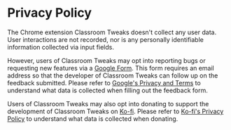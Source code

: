 # Privacy Policy
The Chrome extension Classroom Tweaks doesn't collect any user data. User interactions are not recorded, nor is any personally identifiable information collected via input fields. 

However, users of Classroom Tweaks may opt into reporting bugs or requesting new features via a [Google Form](https://docs.google.com/forms/d/e/1FAIpQLSc6i08Seb7Bcn4CMvtmoBXVAR39Oy3QI19gMT4wITD2FazuyQ/viewform?usp=sf_link). This form requires an email address so that the developer of Classroom Tweaks can follow up on the feedback submitted. Please refer to [Google's Privacy and Terms](https://policies.google.com/privacy) to understand what data is collected when filling out the feedback form.

Users of Classroom Tweaks may also opt into donating to support the development of Classroom Tweaks on [Ko-fi](https://ko-fi.com/F2F4SH2KS). Please refer to [Ko-fi's Privacy Policy](https://more.ko-fi.com/privacy?_gl=1*qaeoi1*_ga*NDE4MDkzNDg3LjE3MDM4MTUxNDI.*_ga_M13FZ7VQ2C*MTcwNTY4NTk5My4yLjEuMTcwNTY4NjAwNS40OC4wLjA.) to understand what data is collected when donating.